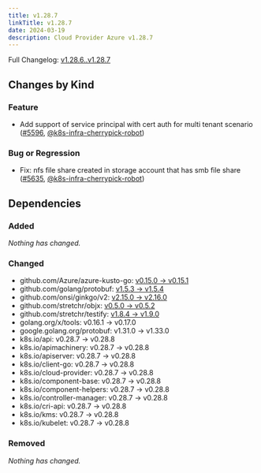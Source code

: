 ```yaml
---
title: v1.28.7
linkTitle: v1.28.7
date: 2024-03-19
description: Cloud Provider Azure v1.28.7
---
```

Full Changelog: [v1.28.6..v1.28.7](https://github.com/kubernetes-sigs/cloud-provider-azure/compare/v1.28.6...v1.28.7)

## Changes by Kind

### Feature

- Add support of service principal with cert auth for multi tenant scenario ([#5596](https://github.com/kubernetes-sigs/cloud-provider-azure/pull/5596), [@k8s-infra-cherrypick-robot](https://github.com/k8s-infra-cherrypick-robot))

### Bug or Regression

- Fix: nfs file share created in storage account that has smb file share ([#5635](https://github.com/kubernetes-sigs/cloud-provider-azure/pull/5635), [@k8s-infra-cherrypick-robot](https://github.com/k8s-infra-cherrypick-robot))

## Dependencies

### Added
_Nothing has changed._

### Changed
- github.com/Azure/azure-kusto-go: [v0.15.0 → v0.15.1](https://github.com/Azure/azure-kusto-go/compare/v0.15.0...v0.15.1)
- github.com/golang/protobuf: [v1.5.3 → v1.5.4](https://github.com/golang/protobuf/compare/v1.5.3...v1.5.4)
- github.com/onsi/ginkgo/v2: [v2.15.0 → v2.16.0](https://github.com/onsi/ginkgo/compare/v2.15.0...v2.16.0)
- github.com/stretchr/objx: [v0.5.0 → v0.5.2](https://github.com/stretchr/objx/compare/v0.5.0...v0.5.2)
- github.com/stretchr/testify: [v1.8.4 → v1.9.0](https://github.com/stretchr/testify/compare/v1.8.4...v1.9.0)
- golang.org/x/tools: v0.16.1 → v0.17.0
- google.golang.org/protobuf: v1.31.0 → v1.33.0
- k8s.io/api: v0.28.7 → v0.28.8
- k8s.io/apimachinery: v0.28.7 → v0.28.8
- k8s.io/apiserver: v0.28.7 → v0.28.8
- k8s.io/client-go: v0.28.7 → v0.28.8
- k8s.io/cloud-provider: v0.28.7 → v0.28.8
- k8s.io/component-base: v0.28.7 → v0.28.8
- k8s.io/component-helpers: v0.28.7 → v0.28.8
- k8s.io/controller-manager: v0.28.7 → v0.28.8
- k8s.io/cri-api: v0.28.7 → v0.28.8
- k8s.io/kms: v0.28.7 → v0.28.8
- k8s.io/kubelet: v0.28.7 → v0.28.8

### Removed
_Nothing has changed._
